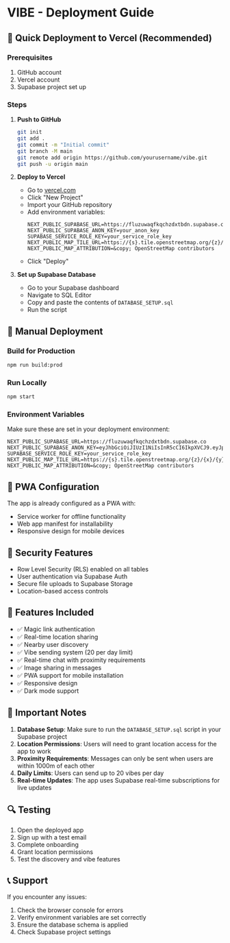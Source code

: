 # VIBE - Deployment Guide

## 🚀 Quick Deployment to Vercel (Recommended)

### Prerequisites
1. GitHub account
2. Vercel account
3. Supabase project set up

### Steps

1. **Push to GitHub**
   ```bash
   git init
   git add .
   git commit -m "Initial commit"
   git branch -M main
   git remote add origin https://github.com/yourusername/vibe.git
   git push -u origin main
   ```

2. **Deploy to Vercel**
   - Go to [vercel.com](https://vercel.com)
   - Click "New Project"
   - Import your GitHub repository
   - Add environment variables:
     ```
     NEXT_PUBLIC_SUPABASE_URL=https://fluzuwaqfkqchzdxtbdn.supabase.co
     NEXT_PUBLIC_SUPABASE_ANON_KEY=your_anon_key
     SUPABASE_SERVICE_ROLE_KEY=your_service_role_key
     NEXT_PUBLIC_MAP_TILE_URL=https://{s}.tile.openstreetmap.org/{z}/{x}/{y}.png
     NEXT_PUBLIC_MAP_ATTRIBUTION=&copy; OpenStreetMap contributors
     ```
   - Click "Deploy"

3. **Set up Supabase Database**
   - Go to your Supabase dashboard
   - Navigate to SQL Editor
   - Copy and paste the contents of `DATABASE_SETUP.sql`
   - Run the script

## 🔧 Manual Deployment

### Build for Production
```bash
npm run build:prod
```

### Run Locally
```bash
npm start
```

### Environment Variables
Make sure these are set in your deployment environment:

```env
NEXT_PUBLIC_SUPABASE_URL=https://fluzuwaqfkqchzdxtbdn.supabase.co
NEXT_PUBLIC_SUPABASE_ANON_KEY=eyJhbGciOiJIUzI1NiIsInR5cCI6IkpXVCJ9.eyJpc3MiOiJzdXBhYmFzZSIsInJlZiI6ImZsdXp1d2FxZmtxY2h6ZHh0YmRuIiwicm9sZSI6ImFub24iLCJpYXQiOjE3NjEyMTczNDAsImV4cCI6MjA3Njc5MzM0MH0.T0xQBkbwIOQMxH_ZYqbeRgdlYezyKymNWHKfQIasmS4
SUPABASE_SERVICE_ROLE_KEY=your_service_role_key
NEXT_PUBLIC_MAP_TILE_URL=https://{s}.tile.openstreetmap.org/{z}/{x}/{y}.png
NEXT_PUBLIC_MAP_ATTRIBUTION=&copy; OpenStreetMap contributors
```

## 📱 PWA Configuration

The app is already configured as a PWA with:
- Service worker for offline functionality
- Web app manifest for installability
- Responsive design for mobile devices

## 🔐 Security Features

- Row Level Security (RLS) enabled on all tables
- User authentication via Supabase Auth
- Secure file uploads to Supabase Storage
- Location-based access controls

## 🎯 Features Included

- ✅ Magic link authentication
- ✅ Real-time location sharing
- ✅ Nearby user discovery
- ✅ Vibe sending system (20 per day limit)
- ✅ Real-time chat with proximity requirements
- ✅ Image sharing in messages
- ✅ PWA support for mobile installation
- ✅ Responsive design
- ✅ Dark mode support

## 🚨 Important Notes

1. **Database Setup**: Make sure to run the `DATABASE_SETUP.sql` script in your Supabase project
2. **Location Permissions**: Users will need to grant location access for the app to work
3. **Proximity Requirements**: Messages can only be sent when users are within 1000m of each other
4. **Daily Limits**: Users can send up to 20 vibes per day
5. **Real-time Updates**: The app uses Supabase real-time subscriptions for live updates

## 🔍 Testing

1. Open the deployed app
2. Sign up with a test email
3. Complete onboarding
4. Grant location permissions
5. Test the discovery and vibe features

## 📞 Support

If you encounter any issues:
1. Check the browser console for errors
2. Verify environment variables are set correctly
3. Ensure the database schema is applied
4. Check Supabase project settings
